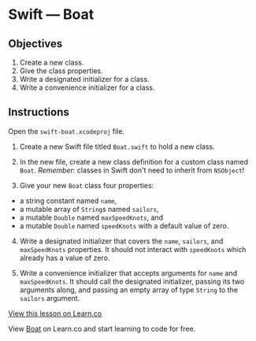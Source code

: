 # Swift — Boat

## Objectives

1. Create a new class.
2. Give the class properties.
3. Write a designated initializer for a class.
4. Write a convenience initializer for a class.

## Instructions

Open the `swift-boat.xcodeproj` file.

1. Create a new Swift file titled `Boat.swift` to hold a new class.

2. In the new file, create a new class definition for a custom class named `Boat`. *Remember:* classes in Swift don't need to inherit from `NSObject`!

3. Give your new `Boat` class four properties:
  * a string constant named `name`,
  * a mutable array of `String`s named `sailors`,
  * a mutable `Double` named `maxSpeedKnots`, and
  * a mutable `Double` named `speedKnots` with a default value of zero.

4. Write a designated initializer that covers the `name`, `sailors`, and `maxSpeedKnots` properties. It should not interact with `speedKnots` which already has a value of zero.

5. Write a convenience initializer that accepts arguments for `name` and `maxSpeedKnots`. It should call the designated initializer, passing its two arguments along, and passing an empty array of type `String` to the `sailors` argument.  

<a href='https://learn.co/lessons/swift-boat' data-visibility='hidden'>View this lesson on Learn.co</a>


<p class='util--hide'>View <a href='https://learn.co/lessons/swift-boat'>Boat</a> on Learn.co and start learning to code for free.</p>
